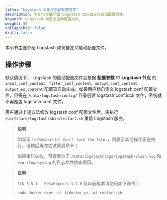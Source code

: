 ```yaml
---
title: "Logstash 自定义启动配置文件"
description: 本小节主要介绍 Logstash 如何自定义启动配置文件。
keyword: Logstash 自定义启动配置文件,
weight: 50
collapsible: false
draft: false
---
```


本小节主要介绍 Logstash 如何自定义启动配置文件。

## 操作步骤

默认情况下， Logstash 的启动配置文件会根据 **配置参数** 中 **Logstash 节点** 的 `input_conf_content、filter_conf_content、output_conf_content、output_es_content` 配置项自动生成，如果用户想自定义 logstash.conf 配置文件，只需在 `/data/logstash/config/` 目录创建 logstash.conf.lock 文件，系统就不再覆盖  logstash.conf 文件。

用户通过上述方法修改 logstash.conf 配置文件后，需执行 `/usr/share/logstash/sbin/restart.sh` 重启 Logstash 服务。

> **说明**
>
> 如显示 `[=[Restart]=] Can't lock the file.`，则表示其他操作正在执行，请稍后再次尝试重启命令；
>
> 如果重启失败，可查看位于 `/data/logstash/logs/logstash-plain.log` 和 `/var/log/syslog` 的日志文件排查原因。

> **说明**
>
> `ELK 5.5.1 - PetaExpress 1.2.0` 及以前版本请使用如下命令：
>
> `sudo docker exec -it $(docker ps -q) restart.sh`
